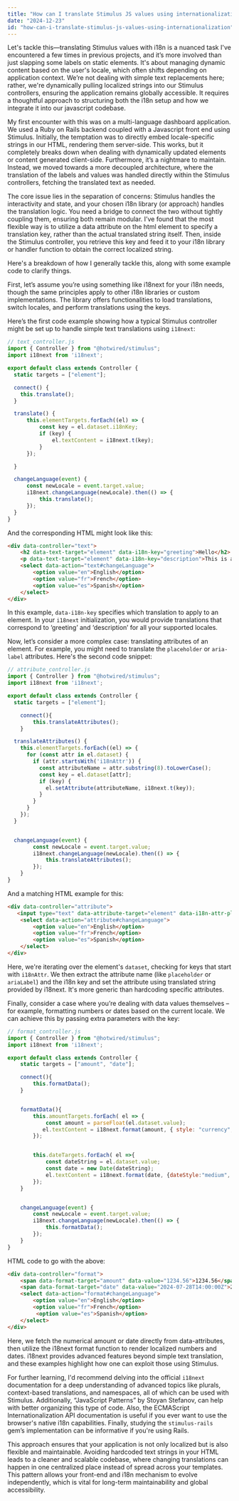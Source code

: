 ```yaml
---
title: "How can I translate Stimulus JS values using internationalization?"
date: "2024-12-23"
id: "how-can-i-translate-stimulus-js-values-using-internationalization"
---
```


Let's tackle this—translating Stimulus values with i18n is a nuanced task I've encountered a few times in previous projects, and it’s more involved than just slapping some labels on static elements. It's about managing dynamic content based on the user's locale, which often shifts depending on application context. We’re not dealing with simple text replacements here; rather, we're dynamically pulling localized strings into our Stimulus controllers, ensuring the application remains globally accessible. It requires a thoughtful approach to structuring both the i18n setup and how we integrate it into our javascript codebase.

My first encounter with this was on a multi-language dashboard application. We used a Ruby on Rails backend coupled with a Javascript front end using Stimulus. Initially, the temptation was to directly embed locale-specific strings in our HTML, rendering them server-side. This works, but it completely breaks down when dealing with dynamically updated elements or content generated client-side. Furthermore, it’s a nightmare to maintain. Instead, we moved towards a more decoupled architecture, where the translation of the labels and values was handled directly within the Stimulus controllers, fetching the translated text as needed.

The core issue lies in the separation of concerns: Stimulus handles the interactivity and state, and your chosen i18n library (or approach) handles the translation logic. You need a bridge to connect the two without tightly coupling them, ensuring both remain modular. I’ve found that the most flexible way is to utilize a data attribute on the html element to specify a translation key, rather than the actual translated string itself. Then, inside the Stimulus controller, you retrieve this key and feed it to your i18n library or handler function to obtain the correct localized string.

Here's a breakdown of how I generally tackle this, along with some example code to clarify things.

First, let’s assume you’re using something like i18next for your i18n needs, though the same principles apply to other i18n libraries or custom implementations. The library offers functionalities to load translations, switch locales, and perform translations using the keys.

Here’s the first code example showing how a typical Stimulus controller might be set up to handle simple text translations using `i18next`:

```javascript
// text_controller.js
import { Controller } from "@hotwired/stimulus";
import i18next from 'i18next';

export default class extends Controller {
  static targets = ["element"];

  connect() {
    this.translate();
  }

  translate() {
      this.elementTargets.forEach((el) => {
          const key = el.dataset.i18nKey;
          if (key) {
              el.textContent = i18next.t(key);
          }
      });

  }

  changeLanguage(event) {
      const newLocale = event.target.value;
      i18next.changeLanguage(newLocale).then(() => {
          this.translate();
      });
  }
}

```

And the corresponding HTML might look like this:
```html
<div data-controller="text">
    <h2 data-text-target="element" data-i18n-key="greeting">Hello</h2>
    <p data-text-target="element" data-i18n-key="description">This is a simple example</p>
    <select data-action="text#changeLanguage">
        <option value="en">English</option>
        <option value="fr">French</option>
        <option value="es">Spanish</option>
    </select>
</div>
```
In this example, `data-i18n-key` specifies which translation to apply to an element. In your `i18next` initialization, you would provide translations that correspond to ‘greeting’ and ‘description’ for all your supported locales.

Now, let’s consider a more complex case: translating attributes of an element. For example, you might need to translate the `placeholder` or `aria-label` attributes. Here's the second code snippet:

```javascript
// attribute_controller.js
import { Controller } from "@hotwired/stimulus";
import i18next from 'i18next';

export default class extends Controller {
  static targets = ["element"];

    connect(){
        this.translateAttributes();
    }

  translateAttributes() {
    this.elementTargets.forEach((el) => {
      for (const attr in el.dataset) {
        if (attr.startsWith('i18nAttr')) {
          const attributeName = attr.substring(8).toLowerCase();
          const key = el.dataset[attr];
          if (key) {
            el.setAttribute(attributeName, i18next.t(key));
          }
        }
      }
    });
  }


  changeLanguage(event) {
        const newLocale = event.target.value;
        i18next.changeLanguage(newLocale).then(() => {
            this.translateAttributes();
        });
    }
}
```
And a matching HTML example for this:
```html
<div data-controller="attribute">
   <input type="text" data-attribute-target="element" data-i18n-attr-placeholder="input.placeholder" data-i18n-attr-ariaLabel="input.label" />
    <select data-action="attribute#changeLanguage">
        <option value="en">English</option>
        <option value="fr">French</option>
        <option value="es">Spanish</option>
    </select>
</div>
```
Here, we're iterating over the element's `dataset`, checking for keys that start with `i18nAttr`.  We then extract the attribute name (like `placeholder` or `ariaLabel`) and the i18n key and set the attribute using translated string provided by i18next. It's more generic than hardcoding specific attributes.

Finally, consider a case where you’re dealing with data values themselves – for example, formatting numbers or dates based on the current locale. We can achieve this by passing extra parameters with the key:

```javascript
// format_controller.js
import { Controller } from "@hotwired/stimulus";
import i18next from 'i18next';

export default class extends Controller {
    static targets = ["amount", "date"];

    connect(){
        this.formatData();
    }


    formatData(){
        this.amountTargets.forEach( el => {
            const amount = parseFloat(el.dataset.value);
           el.textContent = i18next.format(amount, { style: "currency", currency: "USD", locale : i18next.language } )
        });


        this.dateTargets.forEach( el =>{
            const dateString = el.dataset.value;
            const date = new Date(dateString);
            el.textContent = i18next.format(date, {dateStyle:"medium", timeStyle:"short",  locale: i18next.language})
        });
    }


    changeLanguage(event) {
        const newLocale = event.target.value;
        i18next.changeLanguage(newLocale).then(() => {
            this.formatData();
        });
    }
}
```
HTML code to go with the above:
```html
<div data-controller="format">
    <span data-format-target="amount" data-value="1234.56">1234.56</span>
    <span data-format-target="date" data-value="2024-07-28T14:00:00Z">2024-07-28T14:00:00Z</span>
    <select data-action="format#changeLanguage">
        <option value="en">English</option>
        <option value="fr">French</option>
         <option value="es">Spanish</option>
    </select>
</div>
```

Here, we fetch the numerical amount or date directly from data-attributes, then utilize the i18next format function to render localized numbers and dates. i18next provides advanced features beyond simple text translation, and these examples highlight how one can exploit those using Stimulus.

For further learning, I'd recommend delving into the official `i18next` documentation for a deep understanding of advanced topics like plurals, context-based translations, and namespaces, all of which can be used with Stimulus. Additionally, “JavaScript Patterns” by Stoyan Stefanov, can help with better organizing this type of code. Also, the ECMAScript Internationalization API documentation is useful if you ever want to use the browser's native i18n capabilities. Finally, studying the `stimulus-rails` gem’s implementation can be informative if you're using Rails.

This approach ensures that your application is not only localized but is also flexible and maintainable. Avoiding hardcoded text strings in your HTML leads to a cleaner and scalable codebase, where changing translations can happen in one centralized place instead of spread across your templates. This pattern allows your front-end and i18n mechanism to evolve independently, which is vital for long-term maintainability and global accessibility.
